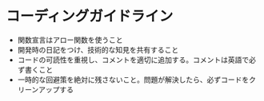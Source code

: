 # コーディングガイドライン

- 関数宣言はアロー関数を使うこと
- 開発時の日記をつけ、技術的な知見を共有すること
- コードの可読性を重視し、コメントを適切に追加する。コメントは英語で必ず書くこと
- 一時的な回避策を絶対に残さないこと。問題が解決したら、必ずコードをクリーンアップする
